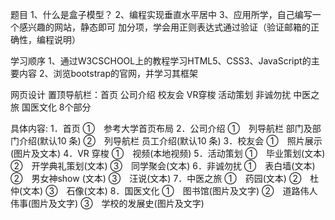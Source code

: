 题目
1、什么是盒子模型？
2、编程实现垂直水平居中
3、应用所学，自己编写一个感兴趣的网站，静态即可
加分项，学会用正则表达式通过验证（验证邮箱的正确性，编程说明）

学习顺序
1、通过W3CSCHOOL上的教程学习HTML5、CSS3、JavaScript的主要内容
2、浏览bootstrap的官网，并学习其框架


网页设计
置顶导航栏：首页 公司介绍 校友会 VR穿梭 活动策划 非诚勿扰 中医之旅 国医文化 8个部分

具体内容:
1．首页
①　参考大学首页布局
2．公司介绍
①　列导航栏 部门及部门介绍(默认10 条)
②　列导航栏 员工介绍(默认10 条)
3．校友会
①　照片展示(图片及文本)
4．VR 穿梭
①　视频(本地视频)
5．活动策划
①　毕业策划(文本)
②　开学典礼策划(文本)
③　同学聚会(文本)
6．非诚勿扰
①　表白墙(文本)
②　男女神show (文本)
③　汪说(文本)
7．中医之旅
①　药园(文本)
②　杜仲(文本)
③　石像(文本)
8．国医文化
①　图书馆(图片及文字) 
②　道路伟人伟事(图片及文字)
③　学校的发展史(图片及文字)



